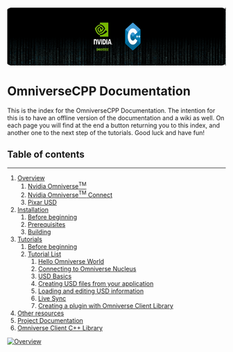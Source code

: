 <p align="center">
    <img src="./resources/banner1.png" alt="project banner" width=800 height=133>
</p>

# OmniverseCPP Documentation

This is the index for the OmniverseCPP Documentation. The intention for this is to have an offline version of the documentation and a wiki as well. On each page you will find at the end a button returning you to this index, and another one to the next step of the tutorials. Good luck and have fun!

## Table of contents
---

1. [Overview](./OVERVIEW.md) 
    1. [Nvidia Omniverse<sup>TM</sup>](./OVERVIEW.md#nvidia-omniversesuptmsup)
    2. [Nvidia Omniverse<sup>TM</sup> Connect](./OVERVIEW.md#nvidia-omniversesuptmsup-connect)
    3. [Pixar USD](./OVERVIEW.md#pixar-usd)
2. [Installation](./INSTALLATION.md)
    1. [Before beginning](./INSTALLATION.md#before-beginning)
    2. [Prerequisites](./INSTALLATION.md#prerequisites)
    3. [Building](./INSTALLATION.md#building)
3. [Tutorials](./Tutorials/TUTORIALS.md)
    1. [Before beginning](./Tutorials/TUTORIALS.md)
    2. [Tutorial List](./Tutorials/TUTORIALS.md)
        1. [Hello Omniverse World](./Tutorials/TUTORIALS.md)
        2. [Connecting to Omniverse Nucleus](./Tutorials/TUTORIALS.md)
        3. [USD Basics](./Tutorials/TUTORIALS.md)
        4. [Creating USD files from your application](./Tutorials/TUTORIALS.md)
        5. [Loading and editing USD information](./Tutorials/TUTORIALS.md)
        6. [Live Sync](./Tutorials/TUTORIALS.md)
        7. [Creating a plugin with Omniverse Client Library](./Tutorials/TUTORIALS.md)
4. [Other resources](./API%20Documentation/OTHER.md)
5. [Project Documentation](./API%20Documentation/PROJECT.md)
6. [Omniverse Client C++ Library](./API%20Documentation/OLI.md)

[![Overview](https://img.shields.io/badge/Overview->-green)](./OVERVIEW.md)
